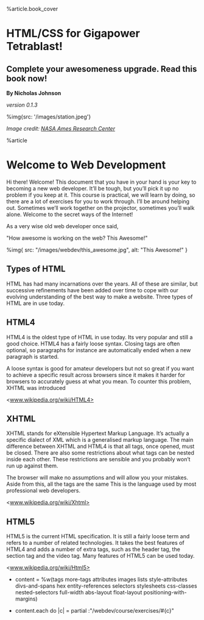 %article.book_cover


# HTML/CSS for Gigapower Tetrablast!

## Complete your awesomeness upgrade. Read this book now!

**By Nicholas Johnson**

*version 0.1.3*

%img{src: '/images/station.jpeg'}


*Image credit: [NASA Ames Research Center](http://settlement.arc.nasa.gov/70sArt/art.html)*

%article



# Welcome to Web Development

Hi there! Welcome! This document that you have in your hand is your key to becoming a new web developer. It’ll be tough, but you’ll pick it up no problem if you keep at it. This course is practical, we will learn by doing, so there are a lot of exercises for you to work through. I’ll be around helping out. Sometimes we’ll work together on the projector, sometimes you’ll walk alone. Welcome to the secret ways of the Internet!

As a very wise old web developer once said,

"How awesome is working on the web? This Awesome!"

%img{ src: "/images/webdev/this_awesome.jpg", alt: "This Awesome!" }


## Types of HTML

HTML has had many incarnations over the years. All of these are similar, but successive refinements have been added over time to cope with our evolving understanding of the best way to make a website. Three types of HTML are in use today.

## HTML4

HTML4 is the oldest type of HTML in use today. Its very popular and still a good choice. HTML4 has a fairly loose syntax. Closing tags are often optional, so paragraphs for instance are automatically ended when a new paragraph is started.

A loose syntax is good for amateur developers but not so great if you want to achieve a specific result across browsers since it makes it harder for browsers to accurately guess at what you mean. To counter this problem, XHTML was introduced

<www.wikipedia.org/wiki/HTML4>

## XHTML

XHTML stands for eXtensible Hypertext Markup Language. It’s actually a specific dialect of XML which is a generalised markup language. The main difference between XHTML and HTML4 is that all tags, once opened, must be closed. There are also some restrictions about what tags can be nested inside each other. These restrictions are sensible and you probably won’t run up against them.

The browser will make no assumptions and will allow you your mistakes. Aside from this, all the tags are the same This is the language used by most professional web developers.

<www.wikipedia.org/wiki/Xhtml>

## HTML5

HTML5 is the current HTML specification. It is still a fairly loose term and refers to a number of related technologies. It takes the best features of HTML4 and adds a number of extra tags, such as the header tag, the section tag and the video tag. Many features of HTML5 can be used today.

<www.wikipedia.org/wiki/Html5>





- content = %w(tags more-tags attributes images lists style-attributes divs-and-spans hex entity-references selectors stylesheets css-classes  nested-selectors  full-width abs-layout float-layout positioning-with-margins)

- content.each do |c|
= partial :"/webdev/course/exercises/#{c}"

